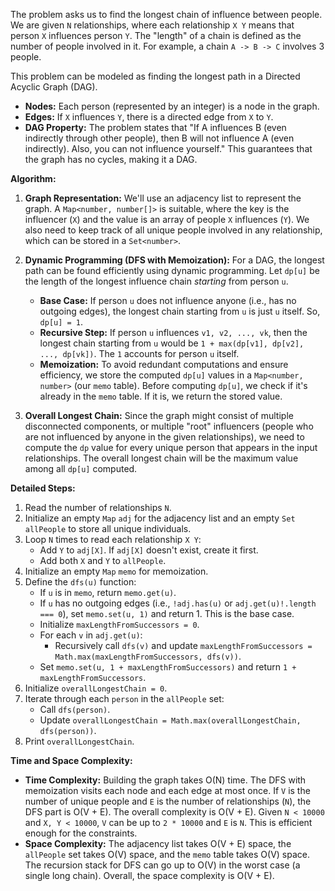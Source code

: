 The problem asks us to find the longest chain of influence between people. We are given `N` relationships, where each relationship `X Y` means that person `X` influences person `Y`. The "length" of a chain is defined as the number of people involved in it. For example, a chain `A -> B -> C` involves 3 people.

This problem can be modeled as finding the longest path in a Directed Acyclic Graph (DAG).
*   **Nodes:** Each person (represented by an integer) is a node in the graph.
*   **Edges:** If `X` influences `Y`, there is a directed edge from `X` to `Y`.
*   **DAG Property:** The problem states that "If A influences B (even indirectly through other people), then B will not influence A (even indirectly). Also, you can not influence yourself." This guarantees that the graph has no cycles, making it a DAG.

**Algorithm:**

1.  **Graph Representation:** We'll use an adjacency list to represent the graph. A `Map<number, number[]>` is suitable, where the key is the influencer (`X`) and the value is an array of people `X` influences (`Y`). We also need to keep track of all unique people involved in any relationship, which can be stored in a `Set<number>`.

2.  **Dynamic Programming (DFS with Memoization):**
    For a DAG, the longest path can be found efficiently using dynamic programming. Let `dp[u]` be the length of the longest influence chain *starting* from person `u`.
    *   **Base Case:** If person `u` does not influence anyone (i.e., has no outgoing edges), the longest chain starting from `u` is just `u` itself. So, `dp[u] = 1`.
    *   **Recursive Step:** If person `u` influences `v1, v2, ..., vk`, then the longest chain starting from `u` would be `1 + max(dp[v1], dp[v2], ..., dp[vk])`. The `1` accounts for person `u` itself.
    *   **Memoization:** To avoid redundant computations and ensure efficiency, we store the computed `dp[u]` values in a `Map<number, number>` (our `memo` table). Before computing `dp[u]`, we check if it's already in the `memo` table. If it is, we return the stored value.

3.  **Overall Longest Chain:**
    Since the graph might consist of multiple disconnected components, or multiple "root" influencers (people who are not influenced by anyone in the given relationships), we need to compute the `dp` value for every unique person that appears in the input relationships. The overall longest chain will be the maximum value among all `dp[u]` computed.

**Detailed Steps:**

1.  Read the number of relationships `N`.
2.  Initialize an empty `Map` `adj` for the adjacency list and an empty `Set` `allPeople` to store all unique individuals.
3.  Loop `N` times to read each relationship `X Y`:
    *   Add `Y` to `adj[X]`. If `adj[X]` doesn't exist, create it first.
    *   Add both `X` and `Y` to `allPeople`.
4.  Initialize an empty `Map` `memo` for memoization.
5.  Define the `dfs(u)` function:
    *   If `u` is in `memo`, return `memo.get(u)`.
    *   If `u` has no outgoing edges (i.e., `!adj.has(u)` or `adj.get(u)!.length === 0`), set `memo.set(u, 1)` and return 1. This is the base case.
    *   Initialize `maxLengthFromSuccessors = 0`.
    *   For each `v` in `adj.get(u)`:
        *   Recursively call `dfs(v)` and update `maxLengthFromSuccessors = Math.max(maxLengthFromSuccessors, dfs(v))`.
    *   Set `memo.set(u, 1 + maxLengthFromSuccessors)` and return `1 + maxLengthFromSuccessors`.
6.  Initialize `overallLongestChain = 0`.
7.  Iterate through each `person` in the `allPeople` set:
    *   Call `dfs(person)`.
    *   Update `overallLongestChain = Math.max(overallLongestChain, dfs(person))`.
8.  Print `overallLongestChain`.

**Time and Space Complexity:**
*   **Time Complexity:** Building the graph takes O(N) time. The DFS with memoization visits each node and each edge at most once. If `V` is the number of unique people and `E` is the number of relationships (`N`), the DFS part is O(V + E). The overall complexity is O(V + E). Given `N < 10000` and `X, Y < 10000`, `V` can be up to `2 * 10000` and `E` is `N`. This is efficient enough for the constraints.
*   **Space Complexity:** The adjacency list takes O(V + E) space, the `allPeople` set takes O(V) space, and the `memo` table takes O(V) space. The recursion stack for DFS can go up to O(V) in the worst case (a single long chain). Overall, the space complexity is O(V + E).